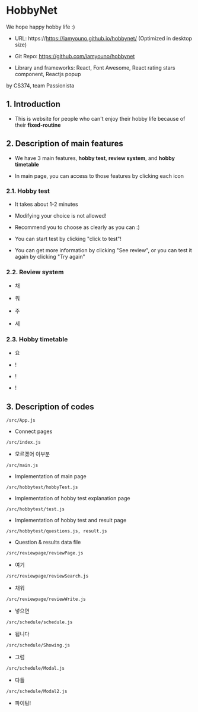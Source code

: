# HobbyNet

We hope happy hobby life :)

- URL: https://https://iamyouno.github.io/hobbynet/ (Optimized in desktop size)

- Git Repo: https://github.com/iamyouno/hobbynet

- Library and frameworks: React, Font Awesome, React rating stars component, Reactjs popup

by CS374, team Passionista

## 1. Introduction

- This is website for people who can't enjoy their hobby life because of their **fixed-routine**

## 2. Description of main features

- We have 3 main features, **hobby test**, **review system**, and **hobby timetable**

- In main page, you can access to those features by clicking each icon

### 2.1. Hobby test

- It takes about 1-2 minutes

- Modifying your choice is not allowed!

- Recommend you to choose as clearly as you can :)

- You can start test by clicking "click to test"!

- You can get more information by clicking "See review", or you can test it again by clicking "Try again"

### 2.2. Review system

- 채

- 워

- 주

- 세

### 2.3. Hobby timetable

- 요

- !

- !

- !

## 3. Description of codes

<pre><code>/src/App.js</code></pre>

- Connect pages

<pre><code>/src/index.js</code></pre>

- 모르겠어 이부분

<pre><code>/src/main.js</code></pre>

- Implementation of main page

<pre><code>/src/hobbytest/hobbyTest.js</code></pre>

- Implementation of hobby test explanation page

<pre><code>/src/hobbytest/test.js</code></pre>

- Implementation of hobby test and result page

<pre><code>/src/hobbytest/questions.js, result.js</code></pre>

- Question & results data file

<pre><code>/src/reviewpage/reviewPage.js</code></pre>

- 여기

<pre><code>/src/reviewpage/reviewSearch.js</code></pre>

- 채워

<pre><code>/src/reviewpage/reviewWrite.js</code></pre>

- 넣으면

<pre><code>/src/schedule/schedule.js</code></pre>

- 됩니다

<pre><code>/src/schedule/Showing.js</code></pre>

- 그럼

<pre><code>/src/schedule/Modal.js</code></pre>

- 다들

<pre><code>/src/schedule/Modal2.js</code></pre>

- 파이팅!

